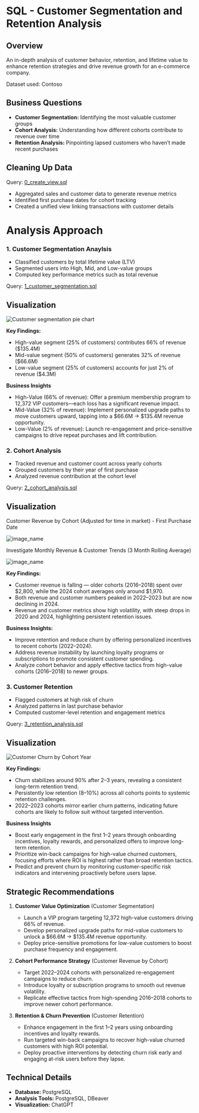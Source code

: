  # SQL - Customer Segmentation and Retention Analysis

 ## Overview
An in-depth analysis of customer behavior, retention, and lifetime value to enhance retention strategies and drive revenue growth for an e-commerce company.

Dataset used: Contoso

## Business Questions

* **Customer Segmentation:** Identifying the most valuable customer groups
* **Cohort Analysis:** Understanding how different cohorts contribute to revenue over time
* **Retention Analysis:** Pinpointing lapsed customers who haven’t made recent purchases

## Cleaning Up Data

 Query: [0_create_view.sql](1_customer_segmentation.sql)

- Aggregated sales and customer data to generate revenue metrics
- Identified first purchase dates for cohort tracking
- Created a unified view linking transactions with customer details

 # Analysis Approach

 ### 1. Customer Segmentation Anaylsis

- Classified customers by total lifetime value (LTV)
- Segmented users into High, Mid, and Low-value groups
- Computed key performance metrics such as total revenue


 Query: [1_customer_segmentation.sql](1_customer_segmentation.sql)

 ## Visualization ##

 ![Customer segmentation pie chart](images/6.3_customer_segementation.png)

 **Key Findings:**

* High-value segment (25% of customers) contributes 66% of revenue (\$135.4M)
* Mid-value segment (50% of customers) generates 32% of revenue (\$66.6M)
* Low-value segment (25% of customers) accounts for just 2% of revenue (\$4.3M)


 **Business Insights**
- High-Value (66% of revenue): Offer a premium membership program to 12,372 VIP customers—each loss has a significant revenue impact.
- Mid-Value (32% of revenue): Implement personalized upgrade paths to move customers upward, tapping into a $66.6M → $135.4M revenue opportunity.
- Low-Value (2% of revenue): Launch re-engagement and price-sensitive campaigns to drive repeat purchases and lift contribution.

 ### 2. Cohort Analysis
- Tracked revenue and customer count across yearly cohorts
- Grouped customers by their year of first purchase
- Analyzed revenue contribution at the cohort level

 Query: [2_cohort_analysis.sql](/2_cohort_analysis.sql)


 ## Visualization ##

 Customer Revenue by Cohort (Adjusted for time in market) - First Purchase Date

 ![image_name](images/5.2_customer_revenue_normalized.png)

 Investigate Monthly Revenue & Customer Trends (3 Month Rolling Average)

![image_name](images/5.2_monthly_revenue_customers_3mo.png)

 **Key Findings:**
 
* Customer revenue is falling — older cohorts (2016–2018) spent over \$2,800, while the 2024 cohort averages only around \$1,970.
* Both revenue and customer numbers peaked in 2022–2023 but are now declining in 2024.
* Revenue and customer metrics show high volatility, with steep drops in 2020 and 2024, highlighting persistent retention issues.


 **Business Insights:**

* Improve retention and reduce churn by offering personalized incentives to recent cohorts (2022–2024).
* Address revenue instability by launching loyalty programs or subscriptions to promote consistent customer spending.
* Analyze cohort behavior and apply effective tactics from high-value cohorts (2016–2018) to newer groups.

### 3. Customer Retention

- Flagged customers at high risk of churn
- Analyzed patterns in last purchase behavior
- Computed customer-level retention and engagement metrics

 Query: [3_retention_analysis.sql](3_retention_analysis.sql)

 ## Visualization ##

 ![Customer Churn by Cohort Year](images/7.3_customer_churn_cohort_year.png)

 **Key Findings:**
- Churn stabilizes around 90% after 2–3 years, revealing a consistent long-term retention trend.
- Persistently low retention (8–10%) across all cohorts points to systemic retention challenges.
- 2022–2023 cohorts mirror earlier churn patterns, indicating future cohorts are likely to follow suit without targeted intervention.

 **Business Insights**
- Boost early engagement in the first 1–2 years through onboarding incentives, loyalty rewards, and personalized offers to improve long-term retention.
- Prioritize win-back campaigns for high-value churned customers, focusing efforts where ROI is highest rather than broad retention tactics.
- Predict and prevent churn by monitoring customer-specific risk indicators and intervening proactively before users lapse.

 ## Strategic Recommendations

1. **Customer Value Optimization** (Customer Segmentation)  
   - Launch a VIP program targeting 12,372 high-value customers driving 66% of revenue.
   - Develop personalized upgrade paths for mid-value customers to unlock a $66.6M → $135.4M revenue opportunity.
   - Deploy price-sensitive promotions for low-value customers to boost purchase frequency and engagement.

2. **Cohort Performance Strategy** (Customer Revenue by Cohort)  
   - Target 2022–2024 cohorts with personalized re-engagement campaigns to reduce churn.
   - Introduce loyalty or subscription programs to smooth out revenue volatility.
   - Replicate effective tactics from high-spending 2016–2018 cohorts to improve newer cohort performance.
3. **Retention & Churn Prevention** (Customer Retention)  
   - Enhance engagement in the first 1–2 years using onboarding incentives and loyalty rewards.
   - Run targeted win-back campaigns to recover high-value churned customers with high ROI potential.
   - Deploy proactive interventions by detecting churn risk early and engaging at-risk users before they lapse.

## Technical Details

- **Database:** PostgreSQL  
- **Analysis Tools:** PostgreSQL, DBeaver
- **Visualization:** ChatGPT
